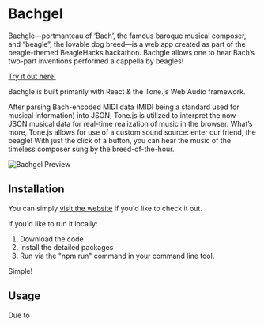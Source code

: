 # Bachgel

Bachgle—portmanteau of ‘Bach’, the famous baroque musical composer, and “beagle”, the lovable dog breed—is a web app created as part of the beagle-themed BeagleHacks hackathon. Bachgle allows one to hear Bach’s two-part inventions performed a cappella by beagles!

[Try it out here!](url)

Bachgle is built primarily with React & the Tone.js Web Audio framework.

After parsing Bach-encoded MIDI data (MIDI being a standard used for musical information) into JSON, Tone.js is utilized to interpret the now-JSON musical data for real-time realization of music in the browser. What’s more, Tone.js allows for use of a custom sound source: enter our friend, the beagle! With just the click of a button, you can hear the music of the timeless composer sung by the breed-of-the-hour.

![Bachgel Preview](url)

## Installation

You can simply [visit the website](Backgel) if you'd like to check it out.

If you'd like to run it locally: 

1) Download the code
2) Install the detailed packages
3) Run via the "npm run" command in your command line tool. 

Simple!

## Usage

Due to 